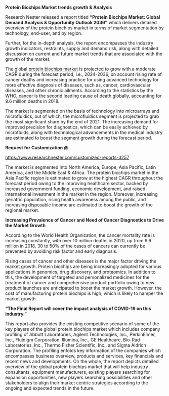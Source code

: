 ﻿**Protein Biochips Market trends growth & Analysis** 

Research Nester released a report titled **“Protein Biochips Market: Global Demand Analysis & Opportunity Outlook 2036”** which delivers detailed overview of the protein biochips market in terms of market segmentation by technology, end-user, and by region. 

Further, for the in-depth analysis, the report encompasses the industry growth indicators, restraints, supply and demand risk, along with detailed discussion on current and future market trends that are associated with the growth of the market.

The global [protein biochips market](https://www.researchnester.com/reports/protein-biochips-market/3257) is projected to grow with a moderate CAGR during the forecast period, i.e., 2024-2036, on account rising rate of cancer deaths and increasing practice for using advanced technology for more effective diagnosis of diseases, such as, cancer, cardiovascular diseases, and other chronic ailments. According to the statistics by the WHO, cancer is the second leading cause of death globally, accounting for 9.6 million deaths in 2018.

The market is segmented on the basis of technology into microarrays and microfluidics, out of which, the microfluidics segment is projected to grab the most significant share by the end of 2021. The increasing demand for improved precision for diagnostics, which can be easily achieved by microfluids, along with technological advancements in the medical industry are estimated to boost the segment growth during the forecast period. 

**Request for Customization @**

<https://www.researchnester.com/customized-reports-3257> 

The market is segmented into North America, Europe, Asia Pacific, Latin America, and the Middle East & Africa. The protein biochips market in the Asia Pacific region is estimated to grow at the highest CAGR throughout the forecast period owing to the improving healthcare sector, backed by increased government funding, economic development, and raised international investment in the market in the region. Moreover, increasing geriatric population, rising health awareness among the public, and increasing disposable income are estimated to boost the growth of the regional market. 

**Increasing Prevalence of Cancer and Need of Cancer Diagnostics to Drive the Market Growth**

According to the World Health Organization, the cancer mortality rate is increasing constantly, with over 10 million deaths in 2020, up from 9.6 million in 2018. 30 to 50% of the cases of cancers can currently be prevented by avoiding risk factor and early diagnosis. 

Rising cases of cancer and other diseases is the major factor driving the market growth. Protein biochips are being increasingly adopted for various applications in genomics, drug discovery, and proteomics. In addition to this, the development of targeted and personalized medicines for the treatment of cancer and comprehensive product portfolio owing to new product launches are anticipated to boost the market growth. However, the cost of manufacturing protein biochips is high, which is likely to hamper the market growth.

**“The Final Report will cover the impact analysis of COVID-19 on this industry.”**

This report also provides the existing competitive scenario of some of the key players of the global protein biochips market which includes company profiling of Abbott Laboratories, Agilent Technologies, Inc., PerkinElmer, Inc., Fluidigm Corporation, Illumina, Inc., GE Healthcare, Bio-Rad Laboratories, Inc., Thermo Fisher Scientific, Inc., and Sigma Aldrich Corporation. The profiling enfolds key information of the companies which encompasses business overview, products and services, key financials and recent news and developments. On the whole, the report depicts detailed overview of the global protein biochips market that will help industry consultants, equipment manufacturers, existing players searching for expansion opportunities, new players searching possibilities and other stakeholders to align their market centric strategies according to the ongoing and expected trends in the future.



